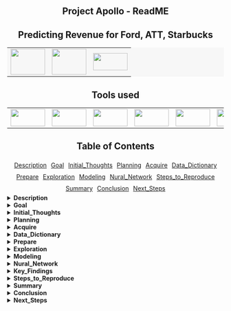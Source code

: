 <h2 style="text-align:center; font-weight:bold;">Project Apollo - ReadME</h2>



<h2 style="text-align:center; font-weight:bold;">Predicting Revenue for Ford, ATT, Starbucks</h2>

<!-- #region -->


<!-- Badges Table -->
<table style="background-color: #f7f7f7; margin: 0 auto; width: 100%;">
  <tr>
    <td style="text-align: center;"><a href="https://shareholder.ford.com/Investors/Home/default.aspx"><img src="https://upload.wikimedia.org/wikipedia/commons/d/d8/Ford_logo.svg" width="80" height="60"></a></td>
    <td style="text-align: center;"><a href="https://investors.att.com/"><img src="https://upload.wikimedia.org/wikipedia/commons/3/31/AT%26T_logo_2016.svg" width="80" height="60"></a></td>
    <td style="text-align: center;"><a href="https://investor.starbucks.com/ir-home/default.aspx"><img src="https://upload.wikimedia.org/wikipedia/commons/d/d6/Starbucks_logo.jpg" width="80" height="40"></a></td>
  </tr>
</table>

<!-- #endregion -->

<h2 style="text-align: center; font-weight: bold;">Tools used</h2>

<!-- Icons container table -->
<table style="margin: 0 auto; width: 100%;">
  <tr>
    <td style="text-align: center;"><a href="https://pandas.pydata.org/"><img src="https://upload.wikimedia.org/wikipedia/commons/thumb/e/ed/Pandas_logo.svg/1200px-Pandas_logo.svg.png" width="80" height="40"></a></td>
    <td style="text-align: center;"><a href="https://numpy.org/"><img src="https://upload.wikimedia.org/wikipedia/commons/thumb/1/1a/NumPy_logo.svg/1280px-NumPy_logo.svg.png" width="80" height="40"></a></td>
    <td style="text-align: center;"><a href="https://scipy.org/"><img src="https://upload.wikimedia.org/wikipedia/commons/b/b2/SCIPY_2.svg" width="80" height="40"></a></td>
    <td style="text-align: center;"><a href="https://matplotlib.org/"><img src="https://upload.wikimedia.org/wikipedia/commons/thumb/8/84/Matplotlib_icon.svg/1200px-Matplotlib_icon.svg.png" width="80" height="40"></a></td>
    <td style="text-align: center;"><a href="https://seaborn.pydata.org/"><img src="https://seaborn.pydata.org/_static/logo-wide-lightbg.svg" width="80" height="40"></a></td>
    <td style="text-align: center;"><a href="https://scikit-learn.org/stable/"><img src="https://upload.wikimedia.org/wikipedia/commons/thumb/0/05/Scikit_learn_logo_small.svg/1024px-Scikit_learn_logo_small.svg.png" width="80" height="40"></a></td>
  </tr>
</table>


<!-- #region -->


<a name="top"></a>
<div style="text-align:center;">
    <h2 style="font-weight:bold;">Table of Contents</h2>
    <div style="display: flex; flex-wrap: wrap; justify-content: center;">
        <div style="margin: 5px;">
            <a href="#Description">Description</a>
        </div>
        <div style="margin: 5px;">
            <a href="#Goal">Goal</a>
        </div>
        <div style="margin: 5px;">
            <a href="#Initial_Thoughts">Initial_Thoughts</a>
        </div>
        <div style="margin: 5px;">
            <a href="#Planning">Planning</a>
        </div>
        <div style="margin: 5px;">
            <a href="#Acquire">Acquire</a>
        </div>
        <div style="margin: 5px;">
            <a href="#Data_Dictionary">Data_Dictionary</a>
        </div>
        <div style="margin: 5px;">
            <a href="#Prepare">Prepare</a>
        </div>
        <div style="margin: 5px;">
            <a href="#Exploration">Exploration</a>
        </div>
        <div style="margin: 5px;">
            <a href="#Modeling">Modeling</a>
        </div>
        <div style="margin: 5px;">
            <a href="#Nural_Network">Nural_Network</a>
        </div>
        <div style="margin: 5px;">
            <a href="#Steps_to_Reproduce">Steps_to_Reproduce</a>
        </div>
        <div style="margin: 5px;">
            <a href="#Summary">Summary</a>
        </div>
        <div style="margin: 5px;">
            <a href="#Conclusion">Conclusion</a>
        </div>
            <div style="margin: 5px;">
            <a href="#Next_Steps">Next_Steps</a>
        </div>
    </div>
</div>

<details>
<summary><strong>Description</strong></summary>

## Description

This project predicts the next quarter's revenue for U.S blue chip companies (Ford Motor Company, Starbucks, and ATT), based on 80 quarters (20 years worth) of various economic, social, political, and environmental factors.
    
<a href="#top">Return to Table of Contents</a>
</details>

<details>
    
<summary><strong>Goal</strong></summary>

## Goal

The goal is to use generic data available to the public rather than industry-specific data or company-specific data to make a good total revenue prediction, better than predicting the average.
    
<a href="#top">Return to Table of Contents</a>
</details>

<details>
<summary><strong>Initial_Thoughts</strong></summary>

## Initial_Thoughts

"Everything, Everywhere, all at once" — this profound quote encapsulates the concept of the interconnectedness of all things across different locations and scenarios, occurring simultaneously. With this in mind, our project focuses on uncovering influential features within data segments from diverse sectors, which can have substantial impacts on revenue performance. By acquiring these subtle insights, decision-makers can be equipped with advanced knowledge of the external factors influencing their revenues, enabling them to adapt their business strategies accordingly.

With the above in mind, some initial questions we had:
- Are our target variables normally distributed?
- What features are statistically significant to our targets?
- Can the same features work for multiple targets? (Targets tested separately)
- What are the impacts of negative and positive correlating features?

<a href="#top">Return to Table of Contents</a>
</details>

<details>
<summary><strong>Planning</strong></summary>

## Planning

Generated a range of innovative ideas for revenue-affecting features through productive brainstorming sessions. Organized tasks using a Kanban board, efficiently tracking their progress under categories like 'Needs to be done', 'Doing', and 'Done'. Collaboratively compiled and maintained a shared knowledge document, ensuring seamless dissemination of new information, ideas, and functions across the team. Set clear milestone due dates and benchmarks, providing a solid foundation for measuring progress and achieving project goals.

<a href="#top">Return to Table of Contents</a>
</details>

<details>
<summary><strong>Acquire</strong></summary>

## Acquire

During the "Acquire" phase of our project, we collected a rich dataset comprising 40 features meticulously sourced from over 17 distinct websites. Notable among them are:
- Federal Reserve Economic Data (FRED)
- Bureau of Labor & Statistics (BLS)
- Organization for Economic Cooperation and Development (OECD)
    
Bringing all this valuable data together, we created a unified and coherent dataframe. This comprehensive dataframe incorporates data spanning two decades, encompassing 80 quarters. Each row represents one quarter, containing all pertinent revenue figures and associated features. See data dictionary below:

<a href="#top">Return to Table of Contents</a>
</details>

<details>
<summary><strong>Data_Dictionary</strong></summary>

## Data_Dictionary

| Feature | Definition (measurement)|
|:--------|:-----------|
|adjusted_revenue| The total quarterly revenue of the target Company in dollars adjusted for inflation|
|Year| The year of the data |
|Quarter| The quarter of the data |
|Population|The U.S. population for the quarter| 
|Median_house_income| The median household income per quarter in dollars|
|Federal_fund_rate| The interest rate that U.S. banks pay one another top borrow or loan money overnight (percentage)|
|Unemp_rate| The unemployment rate, the number of residents without a job and looking for work divided by the total number of residents|
|Home_ownership_rate| Home ownership rate by population|
|Government_spending| Government spending in billions of dollars|
|Gdp_deflated| measures changes in the prices of goods and services produced in the United States|
|Cpi_all_items_avg| Measures price change experienced by urban consumers; the average change in price over time of a market basket of consumer goods and services|
|Avg_temperature| The avg temperature in fahrenheit for the quarter|
|Avg_precipitation| The avg rainfall in inches for the quarter|
|Palmer_drought_index| The magnitude of PDSI indicates the severity of the departure from normal soil moisture conditions|
|eci|The Employment Cost Index, is a quarterly measure of the change in the price of labor, defined as compensation per employee hour worked|
|dow|Quarterly Dow Jones Industrial average|
|P_election| If it is a presidential election year (1=yes)|
|Midterm_election| If it is a midterm election year (1=yes)|
|Violent_crime_rate|Violent crimes (involve force or threat of force) per 100,000 |
|Consumer_confidence_index| An indication of future developments based on households' responses 100+ being a positive outlook|
|Case_shiller_index| benchmark of average single-family home prices in the U.S., calculated monthly based on changes in home prices over the prior three months |
|Prime| The prime rate is the interest rate that commercial banks charge creditworthy customers|
|Man_new_order|Motor Vehicles and Parts, Monthly, Seasonally Adjusted (in millions of dollars)|
|Construction_res|Total amount spent on residential construction (in millions of dollars)|
|CLI|The composite leading indicator, designed to provide early signals of turning points in business cycles|
|Soy|Soy bean prices|
|Misery_index|The measure of economic distress felt by everyday people, due to the risk of (or actual) joblessness combined with an increasing cost of living| 

<a href="#top">Return to Table of Contents</a>
</details>

<details>
<summary><strong>Prepare</strong></summary>

## Prepare

#### Data Preparation Process:

- Most of the financial data we encountered was relatively clean and had minimal null values.
- The null values we did encounter were mainly due to missing data that did not extend beyond 2020.

#### Handling Missing Values:

- For variables where it made sense, we filled in missing values using a 3-period weighted moving average.

- However, for variables where filling in missing data would be unreliable, we decided to drop those variables.

#### Adjust Monetary Variables
- We used the CPI method of deflating all of our monetary variables. 
    - The Formula is as follows: 2003 Price x (2023 CPI / 2003 CPI) = 2023 Price

#### Dataframe Preparation for Exploration:

1. First, we lagged the revenue back one quarter. This ensured that revenue would be predicting the quarter ahead of it. For instance, 2022 Q4 data would be used to predict 2023 Q1 revenue.

2. Next, we removed the top row, which contained data relevant to predicting Q3 2023. (Unnecessary for this study)

3. Finally, we isolated 1 line of data. Q1 2023 data was removed and set aside as a separate 1-line dataframe. This dataframe will be used to predict Q2 revenue for Ford, ATT, and Starbucks.

<a href="#top">Return to Table of Contents</a>
</details>

<details>
<summary><strong>Exploration</strong></summary>

## Exploration

#### Data Split and Model Selection:
- At the outset, we divided our data into training and test sets following a 70/30 split. As our modeling approach incorporates GridSearch, a traditional train-validate-test division was deemed unnecessary.

#### Testing for Normalcy and Statistical Methodology:
- To ensure the reliability of our analysis, we applied the Shapiro-Wilks test to examine the normality of our target variables. Notably, none of our targets exhibited a normal distribution. Acknowledging this, we opted for the utilization of appropriate statistical methods suited for non-parametric data.

#### Spearman's Rank Correlation for Continuous Variables:
- To gauge the relationships between our continuous variables and targets, we employed Spearman's rank correlation test. This rigorous examination allowed us to test each variable for significance concerning each target.

#### Data-Driven Approach to Feature Selection:
- Remaining unbiased, we allowed the data and statistical tests to guide our feature selection process. Consequently, we prepared three distinct sets of features based on what was statistically significant to each of our targets: Ford, AT&T, and Starbucks.

- By adopting this meticulous approach, we have laid a robust foundation for our predictive modeling and analysis, ensuring the accuracy and relevance of our results.

<a href="#top">Return to Table of Contents</a>
</details>

<details>
<summary><strong>Modeling</strong></summary>

## Modeling

#### Feature Selection with KBest:

To enhance our model's performance, we initially scaled the data and employed the KBest method to identify the most important features for each target:

- After KBest feature selection:
    - Ford: 15 features
    - Starbucks: 19 features
    - AT&T: 13 features

#### Regression Models and GridSearch:

Subsequently, we simultaneously employed GridSearch to explore various hyperparameters for the following regression models using the selected features from the training data:

- LassoLars
- Generalized Linear Model
- Polynomial Regression

If polynomial regression degree = 1 was chosen as the best model, this would be equivalent to Ordinary Least Squares regression.

#### Model Evaluation:

To assess model performance, we measured two key metrics on the training data: Root Mean Squared Error (RMSE) and the coefficient of determination ($R^2$):

- RMSE: The average difference between predicted and actual values.
- $R^2$: Also known as the coefficient of determination. This value represents the percentage of the variance in our target variable that is explained by our independent variables.

#### Selecting the Best Model:

We selected the model that demonstrated the lowest RMSE and the highest $R^2$ values. This top-performing model was then utilized to predict values on our test dataset.

#### Predicting the Next Quarter:

Finally, using the one-line data frame in concert with the best performing model, we made predictions for the next quarter.

<a href="#top">Return to Table of Contents</a>
</details>

<details>
<summary><strong>Nural_Network</strong></summary>

## Nural_Network

Words
- smart things
    - even smarter things

</details>

<details>
<summary><strong>Key_Findings</strong></summary>

## Key_Findings

#### Non-Normal Distribution of Targets:
- Our target variables were found to be non-normally distributed, impacting our choice of statistical methods.

#### Starbucks as DOW and S&P 500 Proxy:
- While not officially designated as a proxy, Starbucks' revenue shows a close alignment with the movement of the DOW and S&P 500, making it a 'de-facto' proxy.

#### Impact of AT&T Acquisition:
- In 2005, the merger of SBC (Southwestern Bell Corp.) and AT&T resulted in a noticeable revenue jump from $15.81B to $43.04B between April 2005 and October 2006. This acquisition was not accounted for by our independent features.

#### Revenue Comparison with Inflation Adjustment:
- In terms of inflation-adjusted dollars in the early 2000s, Ford generated more revenue dollar for dollar compared to present date.

#### Starbucks' Resilience and Recovery:
- Starbucks demonstrated resilience during COVID and was minimally affected by the 2008 Great Recession.

#### Impact of COVID and Great Recession on AT&T:
- AT&T was heavily impacted by COVID, and the 2008 Great Recession had no significant effect on the company.
    - Unfortunately, AT&T has not fully recovered since COVID.

#### Ford's Struggle with Recession and COVID:
- Ford was heavily impacted by the 2008 Great Recession and faced significant challenges during COVID due to supply chain issues. However, Ford is now approaching pre-COVID revenue numbers.

#### Correlation of Features with Companies:
- Out of 38 features, 10 were found to be correlated with all three companies, while 6 did not correlate with any of the three.

#### Successful Proof of Concept:
- Our approach and methodology have been proven successful in building a prediction model, laying a solid foundation for future work.

<a href="#top">Return to Table of Contents</a>
</details>

<details>
<summary><strong>Steps_to_Reproduce</strong></summary>

## Steps_to_Reproduce

To facilitate easy replication of our analysis, follow these steps:

#### Download the compiled CSV file from the Github repository.
- 'entire_df_ford_starbucks_att_adjusted.csv'
- Save it to your working directory.
- Read the CSV into a notebook using the following command:
    - df = pd.read_csv("name_of_file.csv")

#### Prepped Data:
- The data is already prepped, so no additional data preparation is required.

#### Utilize Provided Functions:
- Utilize the functions provided in the wrangle.py, explore.py, and modeling.py files included in the Github repository.
- These functions will assist you in various data wrangling, exploration, and modeling tasks.

#### Copy Project_Apollo_Final_Notebook:
- Make a copy of the Project_Apollo_Final_Notebook.ipynb file to start your analysis.

#### Split into Train and Test Datasets:
- Use the split_data() function provided in the explore.py file to split your data into train and test datasets using the 70/30 method.

#### Explore the Data:
- Utilize the functions provided in the explore.py file for data exploration.
- Visualize the data and conduct statistical tests to gain insights into its characteristics.

#### Scale and Model the Data:
- Use the functions from the modeling.py file to scale and model your data.
- Implement appropriate regression techniques to predict the desired outcomes.

#### Analyze Outputs and Form Conclusions:
- Carefully examine the outputs of your analysis.
- Form conclusions based on the results obtained from the modeling process.

#### Summarize with Recommendations/Next Steps:
- Summarize your findings and insights.
- Provide recommendations for further action or possible next steps based on your analysis.

By following these steps and leveraging the provided functions, you can successfully reproduce our analysis and gain valuable insights from the dataset.

<a href="#top">Return to Table of Contents</a>
</details>

<details>
<summary><strong>Summary</strong></summary>

## Summary

The goal of this project was to predict revenue for a Blue Chip Company in the next quarter. We explored the potential of economic, socio-economic, and environmental factors in predicting revenue gains and losses. Overall, the project achieved promising results in predicting revenue for Ford, ATT, and Starbucks, showcasing the potential of the selected features and models.

<a href="#top">Return to Table of Contents</a>
</details>

<details>
<summary><strong>Conclusion</strong></summary>

## Conclusion

We can conclude that our project successfully explored the use of economic, socio-economic, and environmental factors to predict revenue gains and losses for Ford, ATT, and Starbucks. Through rigorous feature selection and testing, we identified key variables and developed models that outperformed baseline predictions and produced respectable RMSE and R2 values.

For Ford, we predict a slight decrease in revenue for Q2 compared to the previous quarter. Meanwhile, the ATT model also demonstrated promising results, projecting an increase in revenue for Q2 compared to Q1. Lastly, the Starbucks model yielded positive outcomes, indicating a slight revenue increase for Q2 in comparison to Q1.

It is worth mentioning that all the models employed the LassoLars model for their predictions.

Overall, our project highlights the potential of leveraging various factors to predict revenue changes for these companies. While further refinements and validations are needed, these results offer valuable insights and opportunities for future analysis and decision-making in their respective industries.

<a href="#top">Return to Table of Contents</a>
</details>

<details>
<summary><strong>Next_Steps</strong></summary>

## Next_Steps

Based on the project findings, we can make the following recommendations and outline potential next steps:

1. Further Refinement and Validation:
   - Validate the models by comparing the predicted revenue with the actual revenue for multiple quarters to ensure consistent performance.
   - Perform additional statistical tests and analysis to validate the relationships between the selected features and revenue changes.
   - Refine the models by incorporating additional relevant variables or exploring different algorithms to improve predictive accuracy.


2. Business Impact and Decision-Making:
   - Evaluate the impact of predicted revenue changes on business operations, financial planning, and resource allocation.
   - Conduct sensitivity analysis to assess the potential outcomes under different revenue scenarios and identify areas that require strategic attention.


3. Continuous Data Collection and Feature Selection:
   - Continuously gather updated data on economic, socio-economic, and environmental factors to capture real-time market dynamics.
   - Refine the feature selection process by exploring new variables that could enhance the models' predictive power.


4. Monitor External Factors:
   - Stay updated on industry trends, regulatory changes, and market conditions that could impact the revenue of Ford, ATT, and Starbucks.
   - Monitor external factors such as consumer behavior, competitor performance, and macroeconomic indicators to capture additional insights for revenue forecasting.


5. Collaboration and Feedback:
   - Engage with domain experts and business stakeholders to gain a deeper understanding of the factors influencing revenue changes and gather valuable insights.


6. Expand to Other Companies:
   - Apply the knowledge gained from this project to predict revenue changes for other companies in the automotive, telecommunications, and food and beverage industries.
   - Adapt and refine the models for different market sectors. 

By following these recommendations and embarking on the suggested next steps, organizations can leverage data-driven revenue predictions to make informed decisions, optimize business strategies, and gain a competitive edge in the market.

<a href="#top">Return to Table of Contents</a>
</details>





<!-- #endregion -->
